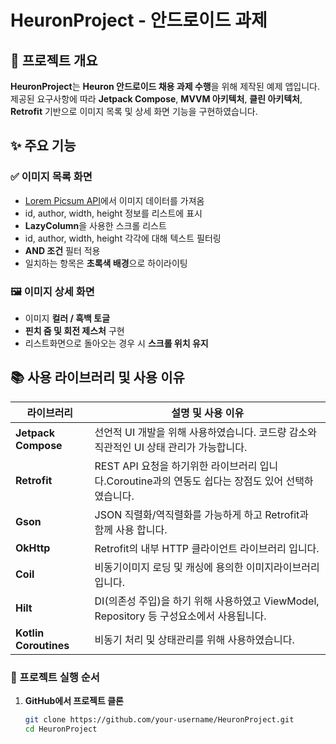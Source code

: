# HeuronProject - 안드로이드 과제


## 🌟 프로젝트 개요

**HeuronProject**는 **Heuron 안드로이드 채용 과제 수행**을 위해 제작된 예제 앱입니다.  
제공된 요구사항에 따라 **Jetpack Compose**, **MVVM 아키텍처**, **클린 아키텍처**,  
**Retrofit** 기반으로 이미지 목록 및 상세 화면 기능을 구현하였습니다.

## ✨ 주요 기능

### ✅ 이미지 목록 화면
- [Lorem Picsum API](https://picsum.photos/v2/list)에서 이미지 데이터를 가져옴
- id, author, width, height 정보를 리스트에 표시
- **LazyColumn**을 사용한 스크롤 리스트
- id, author, width, height 각각에 대해 텍스트 필터링
- **AND 조건** 필터 적용
- 일치하는 항목은 **초록색 배경**으로 하이라이팅

### 🖼️ 이미지 상세 화면
- 이미지 **컬러 / 흑백 토글**
- **핀치 줌 및 회전 제스처** 구현
- 리스트화면으로 돌아오는 경우 시 **스크롤 위치 유지**

## 📚 사용 라이브러리 및 사용 이유

| 라이브러리 | 설명 및 사용 이유 |
|------------|------------------|
| **Jetpack Compose** | 선언적 UI 개발을 위해 사용하였습니다. 코드량 감소와 직관적인 UI 상태 관리가 가능합니다.|
| **Retrofit** | REST API 요청을 하기위한 라이브러리 입니다.Coroutine과의 연동도 쉽다는 장점도 있어 선택하였습니다.|
| **Gson** | JSON 직렬화/역직렬화를 가능하게 하고 Retrofit과 함께 사용 합니다.|
| **OkHttp** | Retrofit의 내부 HTTP 클라이언트 라이브러리 입니다.|
| **Coil** | 비동기이미지 로딩 및 캐싱에 용의한 이미지라이브러리 입니다.|
| **Hilt** | DI(의존성 주입)을 하기 위해 사용하였고 ViewModel, Repository 등 구성요소에서 사용됩니다.|
| **Kotlin Coroutines** | 비동기 처리 및 상태관리를 위해 사용하였습니다.|

### 🚀 프로젝트 실행 순서
1. **GitHub에서 프로젝트 클론**
   ```bash
   git clone https://github.com/your-username/HeuronProject.git
   cd HeuronProject
